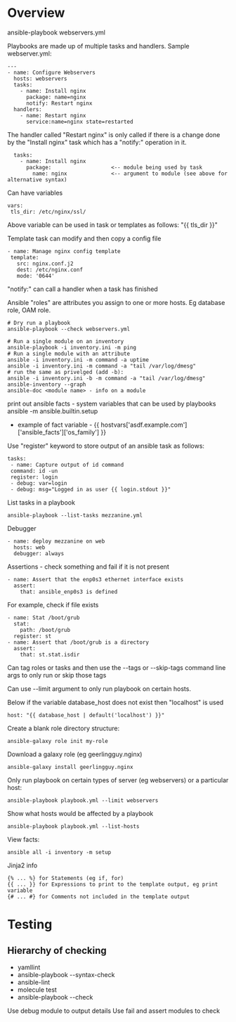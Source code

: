 # Overview

ansible-playbook webservers.yml

Playbooks are made up of multiple tasks and handlers. Sample webserver.yml:
```
---
- name: Configure Webservers
  hosts: webservers
  tasks:
    - name: Install nginx
      package: name=nginx
      notify: Restart nginx
  handlers:
    - name: Restart nginx
      service:name=nginx state=restarted
```
The handler called "Restart nginx" is only called if there is a change done by the "Install nginx" task which has a "notify:" operation in it.


```
  tasks:
    - name: Install nginx
      package:                   <-- module being used by task
        name: nginx              <-- argument to module (see above for alternative syntax)
```


Can have variables
```
vars:
 tls_dir: /etc/nginx/ssl/
```

Above variable can be used in task or templates as follows: "{{ tls_dir }}"

Template task can modify and then copy a config file 
```
- name: Manage nginx config template
 template:
   src: nginx.conf.j2
   dest: /etc/nginx.conf
   mode: '0644'
```

 "notify:" can call a handler when a task has finished

Ansible "roles" are attributes you assign to one or more hosts. Eg database role, OAM role.

```
# Dry run a playbook
ansible-playbook --check webservers.yml

# Run a single module on an inventory
ansible-playbook -i inventory.ini -m ping
# Run a single module with an attribute
ansible -i inventory.ini -m command -a uptime
ansible -i inventory.ini -m command -a "tail /var/log/dmesg"
# run the same as privelged (add -b):
ansible -i inventory.ini -b -m command -a "tail /var/log/dmesg"
ansible-inventory --graph
ansible-doc <module name> - info on a module
```

print out ansible facts - system variables that can be used by playbooks
ansible <hostname> -m ansible.builtin.setup
- example of fact variable - {{ hostvars['asdf.example.com']['ansible_facts']['os_family'] }}



Use "register" keyword to store output of an ansible task as follows:
```
tasks:
 - name: Capture output of id command
 command: id -un
 register: login
 - debug: var=login
 - debug: msg="Logged in as user {{ login.stdout }}"
```

List tasks in a playbook
```
ansible-playbook --list-tasks mezzanine.yml
```

Debugger
```
- name: deploy mezzanine on web
  hosts: web
  debugger: always
```

Assertions - check something and fail if it is not present
```
- name: Assert that the enp0s3 ethernet interface exists
  assert:
    that: ansible_enp0s3 is defined
```

For example, check if file exists
```
- name: Stat /boot/grub
  stat:
    path: /boot/grub
  register: st
- name: Assert that /boot/grub is a directory
  assert:
    that: st.stat.isdir
```

Can tag roles or tasks and then use the --tags or --skip-tags command line args to only run or skip those tags

Can use --limit argument to only run playbook on certain hosts.

Below if the variable database_host does not exist then "localhost" is used
```
host: "{{ database_host | default('localhost') }}"
```

Create a blank role directory structure:
```
ansible-galaxy role init my-role
```

Download a galaxy role (eg geerlingguy.nginx)
```
ansible-galaxy install geerlingguy.nginx
```

Only run playbook on certain types of server (eg webservers) or a particular host:
```
ansible-playbook playbook.yml --limit webservers
```


Show what hosts would be affected by a playbook
```
ansible-playbook playbook.yml --list-hosts
```

View facts:
```
ansible all -i inventory -m setup
```

Jinja2 info
```
{% ... %} for Statements (eg if, for)
{{ ... }} for Expressions to print to the template output, eg print variable
{# ... #} for Comments not included in the template output
```

# Testing

## Hierarchy of checking
* yamllint
* ansible-playbook --syntax-check
* ansible-lint
* molecule test
* ansible-playbook --check


Use debug module to output details
Use fail and assert modules to check
